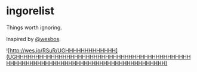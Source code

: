 ingorelist
==========

Things worth ignoring.

Inspired by [@wesbos](http://twitter.com/wesbos). 

![http://wes.io/RSuR/UGHHHHHHHHHHHHH](UGHHHHHHHHHHHHHHHHHHHHHHHHHHHHHHHHHHHHHHHHHHHHHHHHHHHHHHHHHHHHHHHHHHHHHHHHHHHHHHHHHHHHHH)
